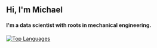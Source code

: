 ## Hi, I'm Michael
#### I'm a data scientist with roots in mechanical engineering.
[![Top Languages](https://github-readme-stats.vercel.app/api/top-langs/?username=MaelkoM&layout=compact&theme=dracula)](https://github.com/MaelkoM/github-readme-stats)
